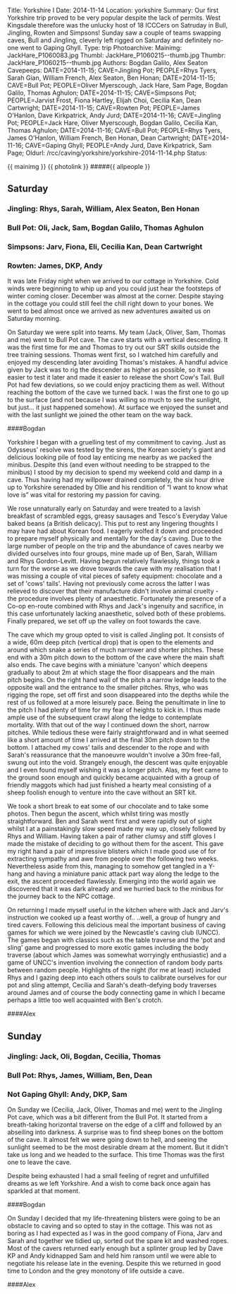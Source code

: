 Title: Yorkshire I
Date: 2014-11-14
Location: yorkshire
Summary: Our first Yorkshire trip proved to be very popular despite the lack of permits. West Kingsdale therefore was the unlucky host of 18 ICCCers on Satruday in Bull, Jingling, Rowten and Simpsons! Sunday saw a couple of teams swapping caves, Bull and Jingling, cleverly left rigged on Saturday and definitely no-one went to Gaping Ghyll.
Type: trip
Photoarchive:
Mainimg: JackHare_P1060083.jpg
Thumbl: JackHare_P1060215--thumb.jpg
Thumbr: JackHare_P1060215--thumb.jpg
Authors: Bogdan Galilo, Alex Seaton
Cavepeeps: DATE=2014-11-15; CAVE=Jingling Pot; PEOPLE=Rhys Tyers, Sarah Gian, William French, Alex Seaton, Ben Honan;
           DATE=2014-11-15; CAVE=Bull Pot; PEOPLE=Oliver Myerscough, Jack Hare, Sam Page, Bogdan Galilo, Thomas Aghulon;
           DATE=2014-11-15; CAVE=Simpsons Pot; PEOPLE=Jarvist Frost, Fiona Hartley, Elijah Choi, Cecilia Kan, Dean Cartwright;
           DATE=2014-11-15; CAVE=Rowten Pot; PEOPLE=James O'Hanlon, Dave Kirkpatrick, Andy Jurd;
           DATE=2014-11-16; CAVE=Jingling Pot; PEOPLE=Jack Hare, Oliver Myerscough, Bogdan Galilo, Cecilia Kan, Thomas Aghulon;
           DATE=2014-11-16; CAVE=Bull Pot; PEOPLE=Rhys Tyers, James O'Hanlon, William French, Ben Honan, Dean Cartwright;
           DATE=2014-11-16; CAVE=Gaping Ghyll; PEOPLE=Andy Jurd, Dave Kirkpatrick, Sam Page;
Oldurl: /rcc/caving/yorkshire/yorkshire-2014-11-14.php
Status:

{{ mainimg }}
{{ photolink }}
#####{{ allpeople }}

##  Saturday

###  Jingling: Rhys, Sarah, William, Alex Seaton, Ben Honan

###  Bull Pot: Oli, Jack, Sam, Bogdan Galilo, Thomas Aghulon

###  Simpsons: Jarv, Fiona, Eli, Cecilia Kan, Dean Cartwright

###  Rowten: James, DKP, Andy

It was late Friday night when we arrived to our cottage in Yorkshire. Cold winds were beginning to whip up and you could just hear the footsteps of winter coming closer. December was almost at the corner. Despite staying in the cottage you could still feel the chill right down to your bones. We went to bed almost once we arrived as new adventures awaited us on Saturday morning.

On Saturday we were split into teams. My team (Jack, Oliver, Sam, Thomas and me) went to Bull Pot cave. The cave starts with a vertical descending. It was the first time for me and Thomas to try out our SRT skills outside the tree training sessions. Thomas went first, so I watched him carefully and enjoyed my descending later avoiding Thomas's mistakes. A handful advice given by Jack was to rig the descender as higher as possible, so it was easier to test it later and made it easier to release the short Cow's Tail. Bull Pot had few deviations, so we could enjoy practicing them as well. Without reaching the bottom of the cave we turned back. I was the first one to go up to the surface (and not because I was willing so much to see the sunlight, but just... it just happened somehow). At surface we enjoyed the sunset and with the last sunlight we joined the other team on the way back.

####Bogdan

Yorkshire I began with a gruelling test of my commitment to caving. Just as Odysseus' resolve was tested by the sirens, the Korean society's giant and delicious looking pile of food lay enticing me nearby as we packed the minibus. Despite this (and even without needing to be strapped to the minibus) I stood by my decision to spend my weekend cold and damp in a cave. Thus having had my willpower drained completely, the six hour drive up to Yorkshire serenaded by Ollie and his rendition of “I want to know what love is” was vital for restoring my passion for caving.

We rose unnaturally early on Saturday and were treated to a lavish breakfast of scrambled eggs, greasy sausages and Tesco's Everyday Value baked beans (a British delicacy). This put to rest any lingering thoughts I may have had about Korean food. I eagerly wolfed it down and proceeded to prepare myself physically and mentally for the day's caving. Due to the large number of people on the trip and the abundance of caves nearby we divided ourselves into four groups, mine made up of Ben, Sarah, William and Rhys Gordon-Levitt. Having begun relatively flawlessly, things took a turn for the worse as we drove towards the cave with my realisation that I was missing a couple of vital pieces of safety equipment: chocolate and a set of 'cows' tails'. Having not previously come across the latter I was relieved to discover that their manufacture didn't involve animal cruelty - the procedure involves plenty of anaesthetic. Fortunately the presence of a Co-op en-route combined with Rhys and Jack's ingenuity and sacrifice, in this case unfortunately lacking anaesthetic, solved both of these problems. Finally prepared, we set off up the valley on foot towards the cave.

The cave which my group opted to visit is called Jingling pot. It consists of a wide, 60m deep pitch (vertical drop) that is open to the elements and around which snake a series of much narrower and shorter pitches. These end with a 30m pitch down to the bottom of the cave where the main shaft also ends. The cave begins with a miniature 'canyon' which deepens gradually to about 2m at which stage the floor disappears and the main pitch begins. On the right hand wall of the pitch a narrow ledge leads to the opposite wall and the entrance to the smaller pitches. Rhys, who was rigging the rope, set off first and soon disappeared into the depths while the rest of us followed at a more leisurely pace. Being the penultimate in line to the pitch I had plenty of time for my fear of heights to kick in. I thus made ample use of the subsequent crawl along the ledge to contemplate mortality. With that out of the way I continued down the short, narrow pitches. While tedious these were fairly straightforward and in what seemed like a short amount of time I arrived at the final 30m pitch down to the bottom. I attached my cows' tails and descender to the rope and with Sarah's reassurance that the manoeuvre wouldn't involve a 30m free-fall, swung out into the void. Strangely enough, the descent was quite enjoyable and I even found myself wishing it was a longer pitch. Alas, my feet came to the ground soon enough and quickly became acquainted with a group of friendly maggots which had just finished a hearty meal consisting of a sheep foolish enough to venture into the cave without an SRT kit.

We took a short break to eat some of our chocolate and to take some photos. Then begun the ascent, which whilst tiring was mostly straightforward. Ben and Sarah went first and were rapidly out of sight whilst I at a painstakingly slow speed made my way up, closely followed by Rhys and William. Having taken a pair of rather clumsy and stiff gloves I made the mistake of deciding to go without them for the ascent. This gave my right hand a pair of impressive blisters which I made good use of for extracting sympathy and awe from people over the following two weeks. Nevertheless aside from this, managing to somehow get tangled in a Y-hang and having a miniature panic attack part way along the ledge to the exit, the ascent proceeded flawlessly. Emerging into the world again we discovered that it was dark already and we hurried back to the minibus for the journey back to the NPC cottage.

On returning I made myself useful in the kitchen where with Jack and Jarv's instruction we cooked up a feast worthy of.. ..well, a group of hungry and tired cavers. Following this delicious meal the important business of caving games for which we were joined by the Newcastle's caving club (UNCC). The games began with classics such as the table traverse and the 'pot and sling' game and progressed to more exotic games including the body traverse (about which James was somewhat worryingly enthusiastic) and a game of UNCC's invention involving the connection of random body parts between random people. Highlights of the night (for me at least) included Rhys and I gazing deep into each others souls to calibrate ourselves for our pot and sling attempt, Cecilia and Sarah's death-defying body traverses around James and of course the body connecting game in which I became perhaps a little too well acquainted with Ben's crotch.

####Alex

##  Sunday

###  Jingling: Jack, Oli, Bogdan, Cecilia, Thomas

###  Bull Pot: Rhys, James, William, Ben, Dean

###  Not Gaping Ghyll: Andy, DKP, Sam

On Sunday we (Cecilia, Jack, Oliver, Thomas and me) went to the Jingling Pot cave, which was a bit different from the Bull Pot. It started from a breath-taking horizontal traverse on the edge of a cliff and followed by an abseiling into darkness. A surprise was to find sheep bones on the bottom of the cave. It almost felt we were going down to hell, and seeing the sunlight seemed to be the most desirable dream at the moment. But it didn't take us long and we headed to the surface. This time Thomas was the first one to leave the cave.

Despite being exhausted I had a small feeling of regret and unfulfilled dreams as we left Yorkshire. And a wish to come back once again has sparkled at that moment.

####Bogdan

On Sunday I decided that my life-threatening blisters were going to be an obstacle to caving and so opted to stay in the cottage. This was not as boring as I had expected as I was in the good company of Fiona, Jarv and Sarah and together we tidied up, sorted out the spare kit and washed ropes. Most of the cavers returned early enough but a splinter group led by Dave KP and Andy kidnapped Sam and held him ransom until we were able to negotiate his release late in the evening. Despite this we returned in good time to London and the grey monotony of life outside a cave.

####Alex

